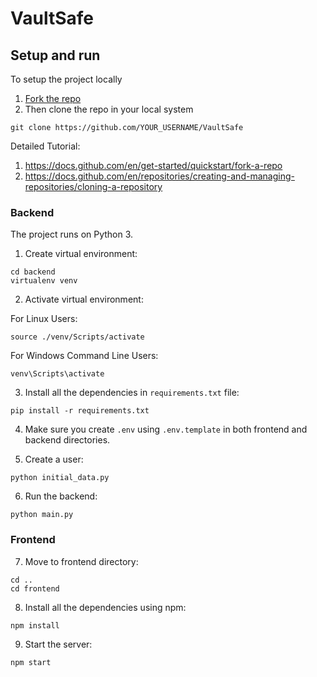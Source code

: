 # VaultSafe

## Setup and run

To setup the project locally 
1. [Fork the repo](https://github.com/RohanKaran/VaultSafe/fork)
2. Then clone the repo in your local system
```
git clone https://github.com/YOUR_USERNAME/VaultSafe
```
Detailed Tutorial:
1. https://docs.github.com/en/get-started/quickstart/fork-a-repo
2. https://docs.github.com/en/repositories/creating-and-managing-repositories/cloning-a-repository

### Backend
The project runs on Python 3.

1. Create virtual environment:
```
cd backend
virtualenv venv
```

2. Activate virtual environment:

  For Linux Users:
```
source ./venv/Scripts/activate
```
  For Windows Command Line Users:
```
venv\Scripts\activate
```

3. Install all the dependencies in `requirements.txt` file:
```
pip install -r requirements.txt
```

4. Make sure you create `.env` using `.env.template` in both frontend and backend directories.

5. Create a user:
```
python initial_data.py
```

6. Run the backend:
```
python main.py
```

### Frontend
7. Move to frontend directory:
```
cd ..
cd frontend
```

8. Install all the dependencies using npm:
```
npm install
```
9. Start the server:
```
npm start
```
